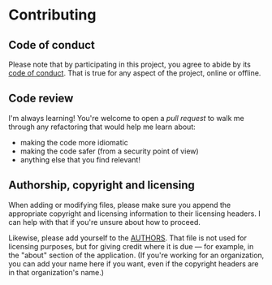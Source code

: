 <!--
SPDX-FileCopyrightText: 2023 Gonzalo Bulnes Guilpain

SPDX-License-Identifier: AGPL-3.0-or-later
-->

# Contributing

## Code of conduct

Please note that by participating in this project, you agree to abide by its [code of conduct][coc]. That is true for any aspect of the project, online or offline.

## Code review

I'm always learning! You're welcome to open a _pull request_ to walk me through any refactoring that would help me learn about:

- making the code more idiomatic
- making the code safer (from a security point of view)
- anything else that you find relevant!

## Authorship, copyright and licensing

When adding or modifying files, please make sure you append the appropriate copyright and licensing information to their licensing headers. I can help with that if you're unsure about how to proceed.

Likewise, please add yourself to the [AUTHORS](AUTHORS.md). That file is not used for licensing purposes, but for giving credit where it is due — for example, in the "about" section of the application. (If you're working for an organization, you can add your name here if you want, even if the copyright headers are in that organization's name.)

[coc]: CODE_OF_CONDUCT.md

